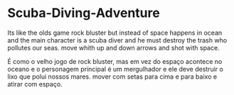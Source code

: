 # Scuba-Diving-Adventure

Its like the olds game rock bluster but instead of space happens in ocean and the main character is a scuba diver and he must destroy the trash who pollutes our seas. move whith up and down arrows and shot with space.

É como o velho jogo de rock bluster, mas em vez do espaço acontece no oceano e o personagem principal é um mergulhador e ele deve destruir o lixo que polui nossos mares. mover com setas para cima e para baixo e atirar com espaço.

